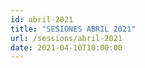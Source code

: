 ```yaml
---
id: abril-2021
title: "SESIONES ABRIL 2021"
url: /sessions/abril-2021
date: 2021-04-10T10:00:00
---
```

